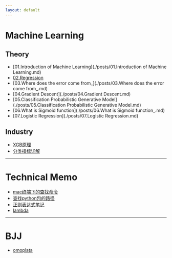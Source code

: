 ```yaml
---
layout: default
---
```


# Machine Learning
## Theory
- [01.Introduction of Machine Learning](./posts/01.Introduction of Machine Learning.md)<br/>
- [02.Regression](./posts/02.Regression.md)<br/>
- [03.Where does the error come from_](./posts/03.Where does the error come from_.md)<br/>
- [04.Gradient Descent](./posts/04.Gradient Descent.md)<br/>
- [05.Classification Probabilistic Generative Model](./posts/05.Classification Probabilistic Generative Model.md)<br/>
- [06.What is Sigmoid function](./posts/06.What is Sigmoid function_.md)<br/>
- [07.Logistic Regression](./posts/07.Logistic Regression.md)<br/>

## Industry
- [XGB原理](./posts/XGB原理解析.md)<br/>
- [分类指标详解](./posts/分类指标详解.md)<br/>

---

# Technical Memo
- [mac终端下的查找命令](./posts/mac终端下的查找命令.md)<br/>
- [查找python包的路径](./posts/查找python包的路径.md)<br/>
- [正则表达式笔记](./posts/正则表达式笔记.md)<br/>
- [lambda](./posts/lambda.md)<br/>

---

# BJJ
- [omoplata](./posts/omoplata.md)<br/>